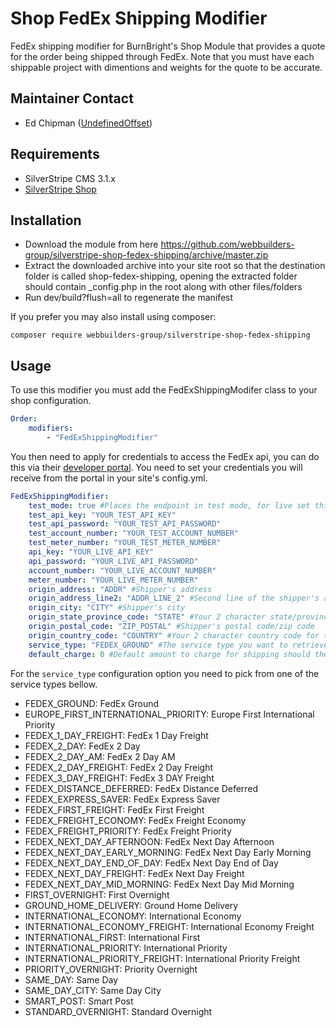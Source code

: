Shop FedEx Shipping Modifier
=================
FedEx shipping modifier for BurnBright's Shop Module that provides a quote for the order being shipped through FedEx. Note that you must have each shippable project with dimentions and weights for the quote to be accurate.

## Maintainer Contact
* Ed Chipman ([UndefinedOffset](https://github.com/UndefinedOffset))

## Requirements
* SilverStripe CMS 3.1.x
* [SilverStripe Shop](https://github.com/burnbright/silverstripe-shop/)


## Installation
* Download the module from here https://github.com/webbuilders-group/silverstripe-shop-fedex-shipping/archive/master.zip
* Extract the downloaded archive into your site root so that the destination folder is called shop-fedex-shipping, opening the extracted folder should contain _config.php in the root along with other files/folders
* Run dev/build?flush=all to regenerate the manifest

If you prefer you may also install using composer:
```
composer require webbuilders-group/silverstripe-shop-fedex-shipping
```


## Usage
To use this modifier you must add the FedExShippingModifer class to your shop configuration.
```yml
Order:
    modifiers:
        - "FedExShippingModifier"
```


You then need to apply for credentials to access the FedEx api, you can do this via their [developer portal](http://www.fedex.com/us/developer/web-services/index.html). You need to set your credentials you will receive from the portal in your site's config.yml.
```yml
FedExShippingModifier:
    test_mode: true #Places the endpoint in test mode, for live set this to false
    test_api_key: "YOUR_TEST_API_KEY"
    test_api_password: "YOUR_TEST_API_PASSWORD"
    test_account_number: "YOUR_TEST_ACCOUNT_NUMBER"
    test_meter_number: "YOUR_TEST_METER_NUMBER"
    api_key: "YOUR_LIVE_API_KEY"
    api_password: "YOUR_LIVE_API_PASSWORD"
    account_number: "YOUR_LIVE_ACCOUNT_NUMBER"
    meter_number: "YOUR_LIVE_METER_NUMBER"
    origin_address: "ADDR" #Shipper's address
    origin_address_line2: "ADDR_LINE_2" #Second line of the shipper's address (optional)
    origin_city: "CITY" #Shipper's city
    origin_state_province_code: "STATE" #Your 2 character state/province code for the shipper's address
    origin_postal_code: "ZIP_POSTAL" #Shipper's postal code/zip code
    origin_country_code: "COUNTRY" #Your 2 character country code for the shipper's address
    service_type: "FEDEX_GROUND" #The service type you want to retrieve quotes for, see bellow for more information
    default_charge: 0 #Default amount to charge for shipping should the api return an invalid response
```

For the ``service_type`` configuration option you need to pick from one of the service types bellow.

* FEDEX_GROUND: FedEx Ground
* EUROPE_FIRST_INTERNATIONAL_PRIORITY: Europe First International Priority
* FEDEX_1_DAY_FREIGHT: FedEx 1 Day Freight
* FEDEX_2_DAY: FedEx 2 Day
* FEDEX_2_DAY_AM: FedEx 2 Day AM
* FEDEX_2_DAY_FREIGHT: FedEx 2 Day Freight
* FEDEX_3_DAY_FREIGHT: FedEx 3 DAY Freight
* FEDEX_DISTANCE_DEFERRED: FedEx Distance Deferred
* FEDEX_EXPRESS_SAVER: FedEx Express Saver
* FEDEX_FIRST_FREIGHT: FedEx First Freight
* FEDEX_FREIGHT_ECONOMY: FedEx Freight Economy
* FEDEX_FREIGHT_PRIORITY: FedEx Freight Priority
* FEDEX_NEXT_DAY_AFTERNOON: FedEx Next Day Afternoon
* FEDEX_NEXT_DAY_EARLY_MORNING: FedEx Next Day Early Morning
* FEDEX_NEXT_DAY_END_OF_DAY: FedEx Next Day End of Day
* FEDEX_NEXT_DAY_FREIGHT: FedEx Next Day Freight
* FEDEX_NEXT_DAY_MID_MORNING: FedEx Next Day Mid Morning
* FIRST_OVERNIGHT: First Overnight
* GROUND_HOME_DELIVERY: Ground Home Delivery
* INTERNATIONAL_ECONOMY: International Economy
* INTERNATIONAL_ECONOMY_FREIGHT: International Economy Freight
* INTERNATIONAL_FIRST: International First
* INTERNATIONAL_PRIORITY: International Priority
* INTERNATIONAL_PRIORITY_FREIGHT: International Priority Freight
* PRIORITY_OVERNIGHT: Priority Overnight
* SAME_DAY: Same Day
* SAME_DAY_CITY: Same Day City
* SMART_POST: Smart Post
* STANDARD_OVERNIGHT: Standard Overnight
